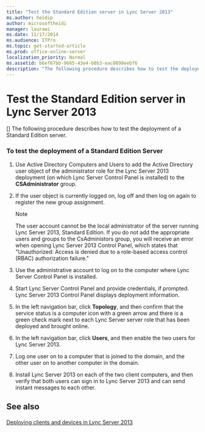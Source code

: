 ```yaml
---
title: "Test the Standard Edition server in Lync Server 2013"
ms.author: heidip
author: microsoftheidi
manager: laurawi
ms.date: 11/17/2014
ms.audience: ITPro
ms.topic: get-started-article
ms.prod: office-online-server
localization_priority: Normal
ms.assetid: b6ef67bb-9665-43e4-b8b3-eac8898eebf6
description: "The following procedure describes how to test the deployment of a Standard Edition server."
---
```


# Test the Standard Edition server in Lync Server 2013
[]
The following procedure describes how to test the deployment of a Standard Edition server.
  
### To test the deployment of a Standard Edition Server

1. Use Active Directory Computers and Users to add the Active Directory user object of the administrator role for the Lync Server 2013 deployment (on which Lync Server Control Panel is installed) to the **CSAdministrator** group. 
    
2. If the user object is currently logged on, log off and then log on again to register the new group assignment.
    
    > [!NOTE]
    > The user account cannot be the local administrator of the server running Lync Server 2013, Standard Edition. If you do not add the appropriate users and groups to the CsAdministors group, you will receive an error when opening Lync Server 2013 Control Panel, which states that "Unauthorized: Access is denied due to a role-based access control (RBAC) authorization failure." 
  
3. Use the administrative account to log on to the computer where Lync Server Control Panel is installed. 
    
4. Start Lync Server Control Panel and provide credentials, if prompted. Lync Server 2013 Control Panel displays deployment information.
    
5. In the left navigation bar, click **Topology**, and then confirm that the service status is a computer icon with a green arrow and there is a green check mark next to each Lync Server server role that has been deployed and brought online. 
    
6. In the left navigation bar, click **Users**, and then enable the two users for Lync Server 2013.
    
7. Log one user on to a computer that is joined to the domain, and the other user on to another computer in the domain.
    
8. Install Lync Server 2013 on each of the two client computers, and then verify that both users can sign in to Lync Server 2013 and can send instant messages to each other.
    
## See also

#### 

[Deploying clients and devices in Lync Server 2013](deploying-clients-and-devices.md)

